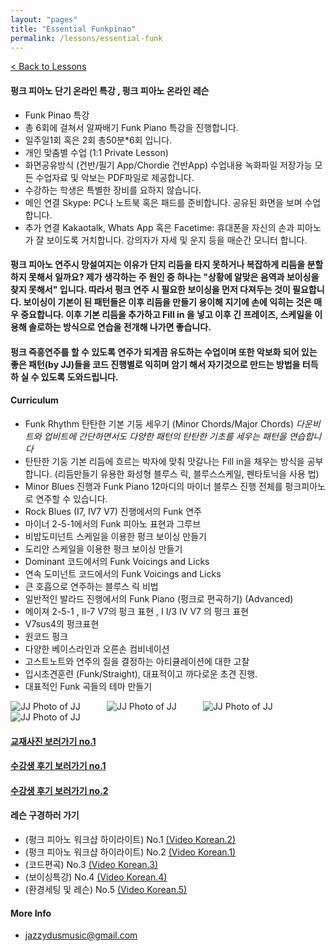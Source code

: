 ```yaml
---
layout: "pages"
title: "Essential Funkpinao"
permalink: /lessons/essential-funk
---
```

<a href="/lessons">< Back to Lessons</a>

#### 펑크 피아노 단기 온라인 특강 , 펑크 피아노 온라인 레슨

- Funk Pinao 특강 
- 총 6회에 걸쳐서 알짜배기 Funk Piano 특강을 진행합니다. 
- 일주일1회 혹은 2회 총50분*6회 입니다. 
- 개인 맞춤별 수업 (1:1 Private Lesson)
- 화면공유방식 (건반/필기 App/Chordie 건반App) 수업내용 녹화파일 저장가능 모든 수업자료 및 악보는  PDF파일로 제공합니다.
- 수강하는 학생은 특별한 장비를 요하지 않습니다.
- 메인 연결 Skype: PC나 노트북 혹은 패드를 준비합니다. 공유된 화면을 보며 수업합니다.
- 추가 연결 Kakaotalk, Whats App 혹은 Facetime: 휴대폰을 자신의 손과 피아노가 잘 보이도록 거치합니다. 강의자가 자세 및 운지 등을 매순간 모니터 합니다.

#### 펑크 피아노 연주시 망설여지는 이유가 단지 리듬을 타지 못하거나 복잡하게 리듬을 분할하지 못해서 일까요? 제가 생각하는 주 원인 중 하나는 "상황에 알맞은 음역과 보이싱을 찾지 못해서" 입니다. 따라서 펑크 연주 시 필요한 보이싱을 먼저 다져두는 것이 필요합니다. 보이싱이 기본이 된 패턴들은 이후 리듬을 만들기 용이해 지기에 손에 익히는 것은 매우 중요합니다. 이후 기본 리듬을 추가하고 Fill in 을 넣고 이후 긴 프레이즈, 스케일을 이용해 솔로하는 방식으로 연습을 전개해 나가면 좋습니다. 

#### 펑크 즉흥연주를 할 수 있도록 연주가 되게끔 유도하는 수업이며 또한 악보화 되어 있는 좋은 패턴(by JJ)들을 코드 진행별로 익히며 암기 해서 자기것으로 만드는 방법을 터득하 실 수 있도록 도와드립니다. 


#### Curriculum
- Funk Rhythm 탄탄한 기본 기둥 세우기 (Minor Chords/Major Chords)
*다운비트와 업비트에 간단하면서도 다양한 패턴의 탄탄한 기초를 세우는 패턴을 연습합니다*
- 탄탄한 기둥 기본 리듬에 흐르는 박자에 맞춰 맛갈나는 Fill in을 채우는 방식을 공부합니다. (리듬만들기 유용한 화성형 블루스 릭, 블루스스케일, 펜타토닉을 사용 법) 
- Minor Blues 진행과 Funk Piano 12마디의 마이너 블루스 진행 전체를 펑크피아노로 연주할 수 있습니다.
- Rock Blues (I7, IV7 V7) 진행에서의 Funk 연주 
- 마이너 2-5-1에서의 Funk 피아노 표현과 그루브 
- 비밥도미넌트 스케일을 이용한 펑크 보이싱 만들기 
- 도리안 스케일을 이용한 펑크 보이싱 만들기 
- Dominant 코드에서의 Funk Voicings and Licks 
- 연속 도미넌트 코드에서의 Funk Voicings and Licks
- 큰 호흡으로 연주하는 블루스 릭 비법
- 일반적인 발라드 진행에서의 Funk Piano (펑크로 편곡하기) (Advanced)
- 메이져 2-5-1 , II-7 V7의 펑크 표현 , I  I/3 IV V7 의 펑크 표현
- V7sus4의 펑크표현
- 원코드 펑크
- 다양한 베이스라인과 오른손 컴비네이션 
- 고스트노트와 연주의 질을 결정하는 아티큘레이션에 대한 고찰 
- 입시초견훈련 (Funk/Straight), 대표적이고 까다로운 초견 진행. 
- 대표적인 Funk 곡들의 테마 만들기 

<img src="https://jjmusic-online.github.io/assets/funkfoto.jpeg" alt="JJ Photo of JJ"
	title="Photo of JJ" style="min-width: 150px" />
<img src="https://jjmusic-online.github.io/assets/images/Lessonshot.jpeg" alt="JJ Photo of JJ"
	title="Photo of JJ" style="min-width: 150px" />
<img src="https://jjmusic-online.github.io/assets/images/kakao-1.jpeg" alt="JJ Photo of JJ"
	title="Photo of JJ" style="min-width: 150px" />
<img src="https://jjmusic-online.github.io/assets/images/kakao-2.jpeg" alt="JJ Photo of JJ"
title="Photo of JJ" style="min-width: 150px" />

#### <a href="https://jjmusic-online.github.io/assets/images/funkpdf1.jpeg">교재사진 보러가기 no.1</a>
#### <a href="https://jjmusic-online.github.io/assets/images/photo13.jpg">수강생 후기 보러가기 no.1</a>
#### <a href="https://jjmusic-online.github.io/assets/images/Onlinefeedback2.jpg">수강생 후기 보러가기 no.2</a>



#### 레슨 구경하러 가기 
- (펑크 피아노 워크샵 하이라이트) No.1
    <a href="https://youtu.be/SaeBq5GyAEw" target="_blank"> (Video Korean.2)</a> 
- (펑크 피아노 워크샵 하이라이트) No.2
    <a href="https://youtu.be/93QkhEATEMc" target="_blank"> (Video Korean.1)</a>  
- (코드편곡) No.3
    <a href="https://youtu.be/peX0o5pAD2Q" target="_blank"> (Video Korean.3)</a>
- (보이싱특강) No.4
    <a href="https://youtu.be/hi-q-cANOEc" target="_blank"> (Video Korean.4)</a>
- (환경세팅 및 레슨) No.5
    <a href="https://youtu.be/AVtyd8GAnoM" target="_blank"> (Video Korean.5)</a>



#### More Info
- jazzydusmusic@gmail.com 






